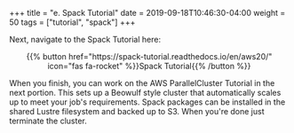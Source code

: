+++
title = "e. Spack Tutorial"
date = 2019-09-18T10:46:30-04:00
weight = 50
tags = ["tutorial", "spack"]
+++

Next, navigate to the Spack Tutorial here:
<center>
{{% button href="https://spack-tutorial.readthedocs.io/en/aws20/" icon="fas fa-rocket" %}}Spack Tutorial{{% /button %}}
</center>

When you finish, you can work on the AWS ParallelCluster Tutorial in the next portion. This sets up a Beowulf style cluster that automatically scales up to meet your job's requirements. Spack packages can be installed in the shared Lustre filesystem and backed up to S3. When you're done just terminate the cluster.
